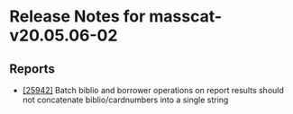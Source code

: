 
# Release Notes for masscat-v20.05.06-02

## Reports

- [[25942]](http://bugs.koha-community.org/bugzilla3/show_bug.cgi?id=25942) Batch biblio and borrower operations on report results should not concatenate biblio/cardnumbers into a single string


